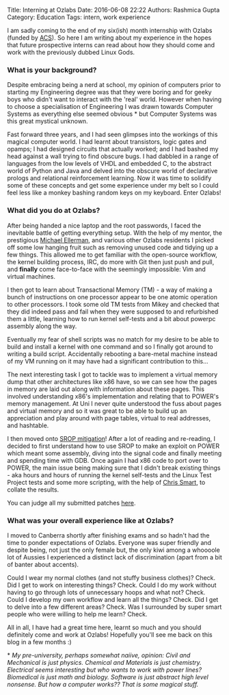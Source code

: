 Title: Interning at Ozlabs
Date: 2016-06-08 22:22
Authors: Rashmica Gupta
Category: Education
Tags: intern, work experience
 
I am sadly coming to the end of my six(ish) month internship with Ozlabs (funded by [ACS](https://www.acs.org.au)). So here I am writing about my experience in the hopes that future prospective interns can read about how they should come and work with the previously dubbed Linux Gods.

### What is your background?
Despite embracing being a nerd at school, my opinion of computers prior to starting my Engineering degree was that they were boring and for geeky boys who didn't want to interact with the 'real' world. However when having to choose a specialisation of Engineering I was drawn towards Computer Systems as everything else seemed obvious \* but Computer Systems was this great mystical unknown. 

Fast forward three years, and I had seen glimpses into the workings of this magical computer world. I had learnt about transistors, logic gates and opamps; I had designed circuits that actually worked; and I had bashed my head against a wall trying to find obscure bugs. I had dabbled in a range of languages from the low levels of VHDL and embedded C, to the abstract world of Python and Java and delved into the obscure world of declarative prologs and relational reinforcement learning. Now it was time to solidify some of these concepts and get some experience under my belt so I could feel less like a monkey bashing random keys on my keyboard. Enter Ozlabs!


### What did you do at Ozlabs?
After being handed a nice laptop and the root passwords, I faced the inevitable battle of getting everything setup. With the help of my mentor, the prestigious [Michael Ellerman](http://mpe.github.io/), and various other Ozlabs residents I picked off some low hanging fruit such as removing unused code and tidying up a few things. This allowed me to get familiar with the open-source workflow, the kernel building process, IRC, do more with Git then just push and pull, and __finally__ come face-to-face with the seemingly impossible: Vim and virtual machines.

I then got to learn about Transactional Memory (TM) - a way of making a bunch of instructions on one processor appear to be one atomic operation to other processors. I took some old TM tests from Mikey and checked that they did indeed pass and fail when they were supposed to and refurbished them a little, learning how to run kernel self-tests and a bit about powerpc assembly along the way.

Eventually my fear of shell scripts was no match for my desire to be able to build and install a kernel with one command and so I finally got around to writing a build script. Accidentally rebooting a bare-metal machine instead of my VM running on it may have had a significant contribution to this...

The next interesting task I got to tackle was to implement a virtual memory dump that other architectures like x86 have, so we can see how the pages in memory are laid out along with information about these pages. This involved understanding x86's implementation and relating that to POWER's memory management. At Uni I never quite understood the fuss about pages and virtual memory and so it was great to be able to build up an appreciation and play around with page tables, virtual to real addresses, and hashtable.

I then moved onto [SROP mitigation](https://sthbrx.github.io/blog/2016/05/13/srop-mitigation/)! After a lot of reading and re-reading, I decided to first understand how to use SROP to make an exploit on POWER which meant some assembly, diving into the signal code and finally meeting and spending time with GDB.  Once again I had x86 code to port over to POWER, the main issue being making sure that I didn't break existing things - aka hours and hours of running the kernel self-tests and the Linux Test Project tests and some more scripting, with the help of [Chris Smart](http://blog.christophersmart.com/), to collate the results.

You can judge all my submitted patches [here](https://patchwork.ozlabs.org/project/linuxppc-dev/list/?submitter=67695&state=*).

### What was your overall experience like at Ozlabs?
I moved to Canberra shortly after finishing exams and so hadn't had the time to ponder expectations of Ozlabs. Everyone was super friendly and despite being, not just the only female but, the only kiwi among a whoooole lot of Aussies I experienced a distinct lack of discrimination (apart from a bit of banter about accents).

Could I wear my normal clothes (and not stuffy business clothes)? Check. Did I get to work on interesting things? Check. Could I do my work without having to go through lots of unnecessary hoops and what not? Check. Could I develop my own workflow and learn all the things? Check. Did I get to delve into a few different areas? Check. Was I surrounded by super smart people who were willing to help me learn? Check. 

All in all, I have had a great time here, learnt so much and you should definitely come and work at Ozlabs! Hopefully you'll see me back on this blog in a few months :)



\* *My pre-university, perhaps somewhat naiive, opinion: Civil and Mechanical is just physics. Chemical and Materials is just chemistry. Electrical seems interesting but who wants to work with power lines? Biomedical is just math and biology. Software is just abstract high level nonsense. But how a computer works?? That is some magical stuff.*

 
